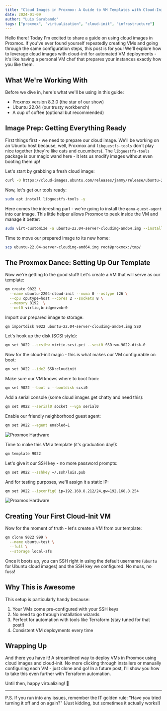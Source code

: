 ```yaml
---
title: "Cloud Images in Proxmox: A Guide to VM Templates with Cloud-Init"
date: 2024-01-09
author: "Luis Sarabando"
tags: ["proxmox", "virtualization", "cloud-init", "infrastructure"]
---
```


Hello there! Today I'm excited to share a guide on using cloud images in Proxmox. If you've ever found yourself repeatedly creating VMs and going through the same configuration steps, this post is for you! We'll explore how to leverage cloud images with cloud-init for automated VM deployments - it's like having a personal VM chef that prepares your instances exactly how you like them.

## What We're Working With

Before we dive in, here's what we'll be using in this guide:
* Proxmox version 8.3.0 (the star of our show)
* Ubuntu 22.04 (our trusty workbench)
* A cup of coffee (optional but recommended)

## Image Prep: Getting Everything Ready

First things first - we need to prepare our cloud image. We'll be working on an Ubuntu host because, well, Proxmox and `libguestfs-tools` don't play nice together (they're like cats and cucumbers). The `libguestfs-tools` package is our magic wand here - it lets us modify images without even booting them up!

Let's start by grabbing a fresh cloud image:

```bash
curl -O https://cloud-images.ubuntu.com/releases/jammy/release/ubuntu-22.04-server-cloudimg-amd64.img
```

Now, let's get our tools ready:

```bash
sudo apt install libguestfs-tools -y
```

Here comes the interesting part - we're going to install the `qemu-guest-agent` into our image. This little helper allows Proxmox to peek inside the VM and manage it better:

```bash
sudo virt-customize -a ubuntu-22.04-server-cloudimg-amd64.img --install qemu-guest-agent
```

Time to move our prepared image to its new home:

```bash
scp ubuntu-22.04-server-cloudimg-amd64.img root@proxmox:/tmp/
```

## The Proxmox Dance: Setting Up Our Template

Now we're getting to the good stuff! Let's create a VM that will serve as our template:

```bash
qm create 9022 \
  --name ubuntu-2204-cloud-init --numa 0 --ostype l26 \
  --cpu cputype=host --cores 2 --sockets 8 \
  --memory 8192  \
  --net0 virtio,bridge=vmbr0
```

Import our prepared image to storage:

```bash
qm importdisk 9022 ubuntu-22.04-server-cloudimg-amd64.img SSD
```

Let's hook up the disk (SCSI style):

```bash
qm set 9022 --scsihw virtio-scsi-pci --scsi0 SSD:vm-9022-disk-0
```

Now for the cloud-init magic - this is what makes our VM configurable on boot:

```bash
qm set 9022 --ide2 SSD:cloudinit
```

Make sure our VM knows where to boot from:

```bash
qm set 9022 --boot c --bootdisk scsi0
```

Add a serial console (some cloud images get chatty and need this):

```bash
qm set 9022 --serial0 socket --vga serial0
```

Enable our friendly neighborhood guest agent:

```bash
qm set 9022 --agent enabled=1
```

![Proxmox Hardware](/images/proxmox-cloudinit-hardware.png)


Time to make this VM a template (it's graduation day!):

```bash
qm template 9022
```

Let's give it our SSH key - no more password prompts:

```bash
qm set 9022 --sshkey ~/.ssh/luis.pub
```

And for testing purposes, we'll assign it a static IP:

```bash
qm set 9022 --ipconfig0 ip=192.168.8.212/24,gw=192.168.8.254
```

![Proxmox Hardware](/images/proxmox-cloudinit.png)

## Creating Your First Cloud-Init VM

Now for the moment of truth - let's create a VM from our template:

```bash
qm clone 9022 999 \
  --name ubuntu-test \
  --full \
  --storage local-zfs
```

Once it boots up, you can SSH right in using the default username (`ubuntu` for Ubuntu cloud images) and the SSH key we configured. No muss, no fuss!

## Why This is Awesome

This setup is particularly handy because:
1. Your VMs come pre-configured with your SSH keys
2. No need to go through installation wizards
3. Perfect for automation with tools like Terraform (stay tuned for that post!)
4. Consistent VM deployments every time

## Wrapping Up

And there you have it! A streamlined way to deploy VMs in Proxmox using cloud images and cloud-init. No more clicking through installers or manually configuring each VM - just clone and go! In a future post, I'll show you how to take this even further with Terraform automation.

Until then, happy virtualizing! 🚀

---

P.S. If you run into any issues, remember the IT golden rule: "Have you tried turning it off and on again?" (Just kidding, but sometimes it actually works!)
